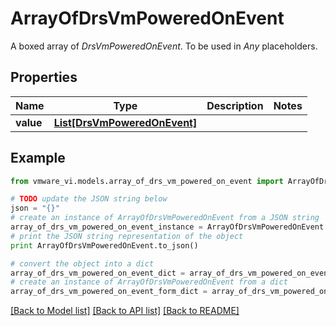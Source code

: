 # ArrayOfDrsVmPoweredOnEvent

A boxed array of *DrsVmPoweredOnEvent*. To be used in *Any* placeholders. 

## Properties
Name | Type | Description | Notes
------------ | ------------- | ------------- | -------------
**value** | [**List[DrsVmPoweredOnEvent]**](DrsVmPoweredOnEvent.md) |  | 

## Example

```python
from vmware_vi.models.array_of_drs_vm_powered_on_event import ArrayOfDrsVmPoweredOnEvent

# TODO update the JSON string below
json = "{}"
# create an instance of ArrayOfDrsVmPoweredOnEvent from a JSON string
array_of_drs_vm_powered_on_event_instance = ArrayOfDrsVmPoweredOnEvent.from_json(json)
# print the JSON string representation of the object
print ArrayOfDrsVmPoweredOnEvent.to_json()

# convert the object into a dict
array_of_drs_vm_powered_on_event_dict = array_of_drs_vm_powered_on_event_instance.to_dict()
# create an instance of ArrayOfDrsVmPoweredOnEvent from a dict
array_of_drs_vm_powered_on_event_form_dict = array_of_drs_vm_powered_on_event.from_dict(array_of_drs_vm_powered_on_event_dict)
```
[[Back to Model list]](../README.md#documentation-for-models) [[Back to API list]](../README.md#documentation-for-api-endpoints) [[Back to README]](../README.md)


